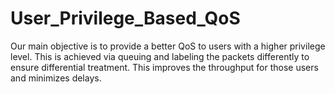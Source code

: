 # User_Privilege_Based_QoS
Our main objective is to provide a better QoS to users with a higher privilege level. This is achieved via queuing and labeling the packets differently to ensure differential treatment. This improves the throughput for those users and minimizes delays.
